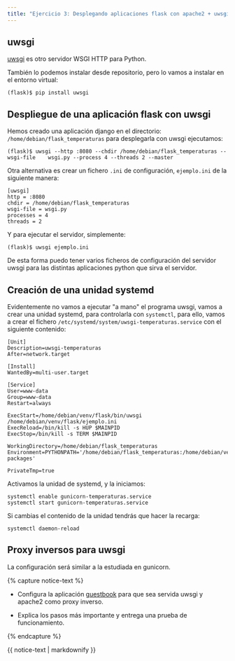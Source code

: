 ```yaml
---
title: "Ejercicio 3: Desplegando aplicaciones flask con apache2 + uwsgi"
---
```


## uwsgi

[uwsgi](https://uwsgi-docs.readthedocs.io/en/latest/) es otro servidor WSGI HTTP para Python.

También lo podemos instalar desde repositorio, pero lo vamos a instalar en el entorno virtual:

    (flask)$ pip install uwsgi

## Despliegue de una aplicación flask con uwsgi

Hemos creado una aplicación django en el directorio: `/home/debian/flask_temperaturas` para desplegarla con uwsgi ejecutamos:

    (flask)$ uwsgi --http :8080 --chdir /home/debian/flask_temperaturas --wsgi-file    wsgi.py --process 4 --threads 2 --master 

Otra alternativa es crear un fichero `.ini` de configuración, `ejemplo.ini` de la siguiente manera:

    [uwsgi]
    http = :8080
    chdir = /home/debian/flask_temperaturas 
    wsgi-file = wsgi.py
    processes = 4
    threads = 2

Y para ejecutar el servidor, simplemente:

    (flask)$ uwsgi ejemplo.ini

De esta forma puedo tener varios ficheros de configuración del servidor uwsgi para las distintas aplicaciones python que sirva el servidor.

## Creación de una unidad systemd

Evidentemente no vamos a ejecutar "a mano" el programa uwsgi, vamos a crear una unidad systemd, para controlarla con `systemctl`, para ello, vamos a crear el fichero `/etc/systemd/system/uwsgi-temperaturas.service` con el siguiente contenido:

```
[Unit]
Description=uwsgi-temperaturas
After=network.target

[Install]
WantedBy=multi-user.target

[Service]
User=www-data
Group=www-data
Restart=always

ExecStart=/home/debian/venv/flask/bin/uwsgi /home/debian/venv/flask/ejemplo.ini
ExecReload=/bin/kill -s HUP $MAINPID
ExecStop=/bin/kill -s TERM $MAINPID

WorkingDirectory=/home/debian/flask_temperaturas
Environment=PYTHONPATH='/home/debian/flask_temperaturas:/home/debian/venv/flask/lib/python3.9/site-packages'

PrivateTmp=true
```

Activamos la unidad de systemd, y la iniciamos:

```
systemctl enable gunicorn-temperaturas.service
systemctl start gunicorn-temperaturas.service
```

Si cambias el contenido de la unidad tendrás que hacer la recarga:

```
systemctl daemon-reload
```

## Proxy inversos para uwsgi

La configuración será similar a la estudiada en gunicorn.

{% capture notice-text %}

* Configura la aplicación [guestbook](https://github.com/josedom24/guestbook) para que sea servida uwsgi y apache2 como proxy inverso. 

* Explica los pasos más importante y entrega una prueba de funcionamiento.


{% endcapture %}<div class="notice--info">{{ notice-text | markdownify }}</div>